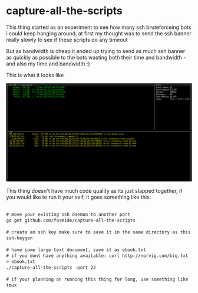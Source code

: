 # capture-all-the-scripts

This thing started as an experiment to see how many ssh bruteforceing bots i 
could keep hanging around, at first my thought was to send the ssh banner
really slowly to see if these scripts do any timeout

But as bandwidth is cheap it ended up trying to send as much ssh banner as 
quickly as possible to the bots wasting both their time and bandwidth - and also my time and bandwidth :)

This is what it looks like

![Screenshot](https://github.com/fasmide/capture-all-the-scripts/raw/master/screenshot.png)

This thing doesn't have much code quality as its just slapped together, if you would like to run it your self, it goes something like this:

```

# move your existing ssh daemon to another port
go get github.com/fasmide/capture-all-the-scripts

# create an ssh key make sure to save it in the same directory as this
ssh-keygen

# have some large text document, save it as ebook.txt
# if you dont have anything available: curl http://norvig.com/big.txt > ebook.txt
./capture-all-the-scripts -port 22

# if your planning on running this thing for long, use something like tmux

```
